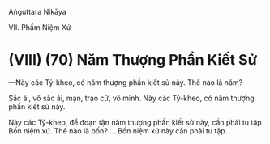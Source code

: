 Aṅguttara Nikāya

VII. Phẩm Niệm Xứ

# (VIII) (70) Năm Thượng Phần Kiết Sử

—Này các Tỷ-kheo, có năm thượng phần kiết sử này. Thế nào là năm?

Sắc ái, vô sắc ái, mạn, trạo cử, vô minh. Này các Tỷ-kheo, có năm thượng phần kiết sử này.

Này các Tỷ-kheo, để đoạn tận năm thượng phần kiết sử này, cần phải tu tập Bốn niệm xứ. Thế nào là bốn? ... Bốn niệm xứ này cần phải tu tập.

